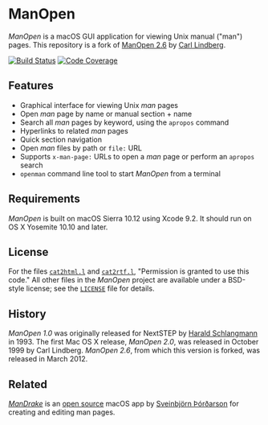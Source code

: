 # ManOpen

_ManOpen_ is a macOS GUI application for viewing Unix manual ("man") pages.
This repository is a fork of [ManOpen 2.6][11] by [Carl Lindberg][12].

[![Build Status][13]][14] [![Code Coverage][15]][16]

[11]: http://clindberg.org/projects/ManOpen.html
[12]: mailto:lindberg@clindberg.org
[13]: https://travis-ci.org/donmccaughey/ManOpen.svg?branch=master
[14]: https://travis-ci.org/donmccaughey/ManOpen
[15]: https://codecov.io/gh/donmccaughey/ManOpen/branch/master/graph/badge.svg
[16]: https://codecov.io/gh/donmccaughey/ManOpen

## Features

- Graphical interface for viewing Unix _man_ pages
- Open _man_ page by name or manual section + name
- Search all _man_ pages by keyword, using the `apropos` command
- Hyperlinks to related _man_ pages
- Quick section navigation
- Open _man_ files by path or `file:` URL
- Supports `x-man-page:` URLs to open a _man_ page or perform an `apropos` search
- `openman` command line tool to start _ManOpen_ from a terminal

## Requirements

_ManOpen_ is built on macOS Sierra 10.12 using Xcode 9.2.  It should run on
OS X Yosemite 10.10 and later.

## License

For the files [`cat2html.l`][41] and [`cat2rtf.l`][42], "Permission is granted to
use this code."  All other files in the _ManOpen_ project are available under a
BSD-style license; see the [`LICENSE`][43] file for details.

[41]: ./cat2html/cat2html.l
[42]: ./cat2rtf/cat2rtf.l
[43]: ./LICENSE

## History

_ManOpen 1.0_ was originally released for NextSTEP by [Harald Schlangmann][51]
in 1993.  The first Mac OS X release, _ManOpen 2.0_, was released in October
1999 by Carl Lindberg.  _ManOpen 2.6_, from which this version is forked, was
released in March 2012.

[51]: mailto:schlangm@informatik.uni-muenchen.de

## Related

[_ManDrake_][61] is an [open source][62] macOS app by [Sveinbjörn Þórðarson][63]
for creating and editing man pages.

[61]: http://sveinbjorn.org/mandrake
[62]: https://github.com/sveinbjornt/ManDrake
[63]: http://sveinbjorn.org

